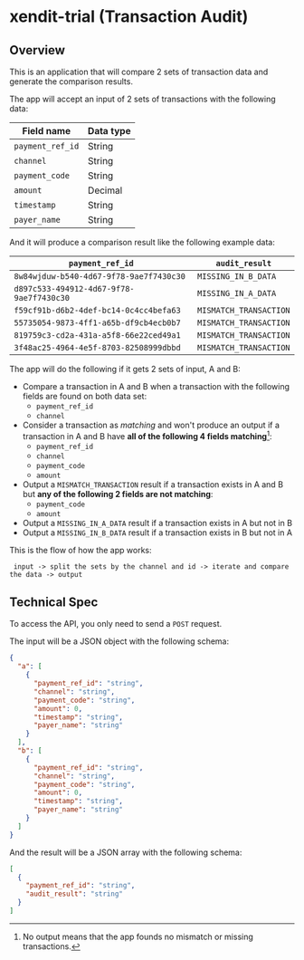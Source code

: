 # xendit-trial (Transaction Audit)

## Overview

This is an application that will compare 2 sets of transaction data and generate the comparison results.

The app will accept an input of 2 sets of transactions with the following data:

| Field name       | Data type |
| ---------------- | --------- |
| `payment_ref_id` | String    |
| `channel`        | String    |
| `payment_code`   | String    |
| `amount`         | Decimal   |
| `timestamp`      | String    |
| `payer_name`     | String    |

And it will produce a comparison result like the following example data:

| `payment_ref_id`                         | `audit_result`         |
| ---------------------------------------- | ---------------------- |
| `8w84wjduw-b540-4d67-9f78-9ae7f7430c30`  | `MISSING_IN_B_DATA`    |
| `d897c533-494912-4d67-9f78-9ae7f7430c30` | `MISSING_IN_A_DATA`    |
| `f59cf91b-d6b2-4def-bc14-0c4cc4befa63`   | `MISMATCH_TRANSACTION` |
| `55735054-9873-4ff1-a65b-df9cb4ecb0b7`   | `MISMATCH_TRANSACTION` |
| `819759c3-cd2a-431a-a5f8-66e22ced49a1`   | `MISMATCH_TRANSACTION` |
| `3f48ac25-4964-4e5f-8703-82508999dbbd`   | `MISMATCH_TRANSACTION` |

The app will do the following if it gets 2 sets of input, A and B:

- Compare a transaction in A and B when a transaction with the following fields are found on both data set:
  - `payment_ref_id`
  - `channel`
- Consider a transaction as _matching_ and won't produce an output if a transaction in A and B have **all of the following 4 fields matching**[^1]:
  - `payment_ref_id`
  - `channel`
  - `payment_code`
  - `amount`
- Output a `MISMATCH_TRANSACTION` result if a transaction exists in A and B but **any of the following 2 fields are not matching**:
  - `payment_code`
  - `amount`
- Output a `MISSING_IN_A_DATA` result if a transaction exists in A but not in B
- Output a `MISSING_IN_B_DATA` result if a transaction exists in B but not in A

[^1]: No output means that the app founds no mismatch or missing transactions.

This is the flow of how the app works:

```
 input -> split the sets by the channel and id -> iterate and compare the data -> output
```

## Technical Spec

To access the API, you only need to send a `POST` request.

The input will be a JSON object with the following schema:

```json
{
  "a": [
    {
      "payment_ref_id": "string",
      "channel": "string",
      "payment_code": "string",
      "amount": 0,
      "timestamp": "string",
      "payer_name": "string"
    }
  ],
  "b": [
    {
      "payment_ref_id": "string",
      "channel": "string",
      "payment_code": "string",
      "amount": 0,
      "timestamp": "string",
      "payer_name": "string"
    }
  ]
}
```

And the result will be a JSON array with the following schema:

```json
[
  {
    "payment_ref_id": "string",
    "audit_result": "string"
  }
]
```
